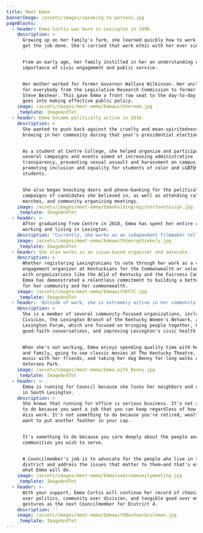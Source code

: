 ```yaml
---
title: Meet Emma
bannerImage: /assets/images/speaking-to-person1.jpg
pageBlocks:
  - header: Emma Curtis was born in Lexington in 1996.
    description: >
      Growing up on her family's farm, she learned quickly how to work hard and
      get the job done. She's carried that work ethic with her ever since.


      From an early age, her family instilled in her an understanding of the
      importance of civic engagement and public service.


      Her mother worked for former Governor Wallace Wilkinson. Her uncle worked
      for everybody from the Legislative Research Commission to former Governor
      Steve Beshear. This gave Emma a front row seat to the day-to-day work that
      goes into making effective public policy.
    image: /assets/images/meet-emma/Emmawithhermom.jpg
    _template: ImageAndTet
  - header: Emma became politically active in 2016.
    description: >
      She wanted to push back against the cruelty and mean-spiritedness she saw
      brewing in her community during that year's presidential election.


      As a student at Centre College, she helped organize and participated in
      several campaigns and events aimed at increasing administrative
      transparency, preventing sexual assault and harassment on campus, and
      promoting inclusion and equality for students of color and LGBTQ+
      students.


      She also began knocking doors and phone-banking for the political
      campaigns of candidates she believed in, as well as attending rallies,
      marches, and community organizing meetings.
    image: /assets/images/meet-emma/Emmaholdingregistertovotesign.jpg
    _template: ImageAndTet
  - header: >-
      After graduating from Centre in 2018, Emma has spent her entire adult life
      working and living in Lexington.
    description: "Currently, she works as an independent filmmaker telling the stories of the remarkable people that make Lexington so special. Her most recent film,\_There Is No Answer: A Film About George Szekely, will be airing on KET this year.\n"
    image: /assets/images/meet-emma/EmmawithGeorgeSzekely.jpg
    _template: ImageAndTet
  - header: She also works as an issue-based organizer and advocate.
    description: >
      Whether registering Lexingtonians to vote through her work as a voter
      engagement organizer at Kentuckians for the Commonwealth or volunteering
      with organizations like the ACLU of Kentucky and the Fairness Campaign,
      Emma has demonstrated a relentless commitment to building a better future
      for her community and her commonwealth.
    image: /assets/images/meet-emma/EmmawithKFTC.jpg
    _template: ImageAndTet
  - header: 'Outside of work, she is extremely active in her community.'
    description: >
      She is a member of several community-focused organizations, including
      CivicLex, the Lexington Branch of the Kentucky Women's Network, and the
      Lexington Forum, which are focused on bringing people together, having
      good-faith conversations, and improving Lexington's civic health.


      When she's not working, Emma enjoys spending quality time with her partner
      and family, going to see classic movies at The Kentucky Theatre, playing
      music with her friends, and taking her dog Benny for long walks at
      Veterans Park.
    image: /assets/images/meet-emma/Emma_with_Benny.jpg
    _template: ImageAndTet
  - header: >-
      Emma is running for Council because she loves her neighbors and community
      in South Lexington.
    description: >
      She knows that running for office is serious business. It's not something
      to do because you want a job that you can keep regardless of how often you
      miss work. It's not something to do because you're retired, wealthy, and
      want to put another feather in your cap.


      It's something to do because you care deeply about the people and
      communities you wish to serve.


      A Councilmember's job is to advocate for the people who live in their
      district and address the issues that matter to them—and that's exactly
      what Emma will do.
    image: /assets/images/meet-emma/Emmaleadscommunitymeeting.jpg
    _template: ImageAndTet
  - header: >-
      With your support, Emma Curtis will continue her record of choosing people
      over politics, community over division, and tangible good over empty
      gestures as the next Councilmember for District 4.
    description: ''
    image: /assets/images/meet-emma/EmmawithBeshear&Coleman.jpg
    _template: ImageAndTet
---
```


